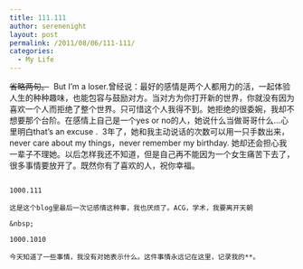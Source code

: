 ```yaml
---
title: 111.111
author: serenenight
layout: post
permalink: /2011/08/06/111-111/
categories:
  - My Life
---
```

<del>省略两句。</del>  But I’m a loser.曾经说：最好的感情是两个人都用力的活，一起体验人生的种种趣味，也能包容与鼓励对方。当对方为你打开新的世界，你就没有因为喜欢一个人而拒绝了整个世界。只可惜这个人我得不到。她拒绝的很委婉，我却不想要那个台阶。在感情上自己是一个yes or no的人，她说什么当做哥哥什么&#8230;心里明白that&#8217;s an excuse .  3年了，她和我主动说话的次数可以用一只手数出来，never care about my things，never remember my birthday. 她却还会担心我一辈子不理她。以后怎样我还不知道，但是自己再不能因为一个女生痛苦下去了，很多事情要放开了。既然你有了喜欢的人，祝你幸福。

~~~~~~~~~~~~~~~~~~~~~~~~~~~~~~~~~~~~~~~~~~~~~~~~~~~~~~~~~~~~~~~~~~~~~~~~~~~~~~~~~~~~~~~~~~~~~

1000.111

这是这个blog里最后一次记感情这种事，我也厌烦了。ACG，学术，我要离开天朝

&nbsp;

1000.1010

今天知道了一些事情，我没有对她表示什么。这件事情永远记在这里，记录我的**。